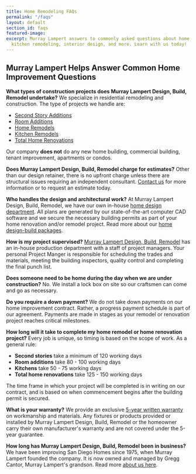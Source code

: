 ```yaml
---
title: Home Remodeling FAQs
permalink: "/faqs"
layout: default
section_id: faqs
featured-image: 
excerpt: Murray Lampert answers to commonly asked questions about home improvement,
  kitchen remodeling, interior design, and more. Learn with us today!
---
```


## Murray Lampert Helps Answer Common Home Improvement Questions

**What types of construction projects does Murray Lampert Design, Build, Remodel undertake?**
We specialize in residential remodeling and construction. The type of projects we handle are:
- [Second Story Additions](/san-diego-second-story-addition)
- [Room Additions](/san-diego-room-additions)
- [Home Remodels](/san-diego-remodel-services)
- [Kitchen Remodels](/san-diego-kitchen-remodeling)
- [Total Home Renovations](/major-renovations)

Our company **does not** do any new home building, commercial building, tenant improvement, apartments or condos.

**Does Murray Lampert Design, Build, Remodel charge for estimates?**
Other than our design retainer, there is no upfront charge unless there are structural issues requiring an independent consultant. [Contact us](#quick-contact) for more information or to request an estimate today.</a>

**Who handles the design and architectural work?**
At Murray Lampert Design, Build, Remodel, we have our own in-house [home design department](/san-diego-home-design-services). All plans are generated by our state-of-the-art computer CAD software and we secure the necessary building permits as part of your home renovation and/or remodel project. Read more about our [home design-build packages](/san-diego-design-build-contractors).

**How is my project supervised?**
[Murray Lampert Design, Build, Remodel](/) has an in-house production department with a staff of project managers. Your personal Project Manger is responsible for scheduling the trades and materials, meeting the building inspectors, quality control and completing the final punch list.

**Does someone need to be home during the day when we are under construction?**
No. We install a lock box on site so our craftsmen can come and go as necessary.

**Do you require a down payment?**
We do not take down payments on our home improvement contract. Rather, a progress payment schedule is part of our agreement. Payments are made in stages as your remodel or renovation project reaches critical milestones.

**How long will it take to complete my home remodel or home renovation project?**
Every job is unique, so timing is based on the scope of work. As a general rule:
- **Second stories** take a minimum of 120 working days
- **Room additions** take 80 - 100 working days
- **Kitchens** take 50 - 75 working days
- **Total home renovations** take 125 - 150 working days

The time frame in which your project will be completed is in writing on our contract, and is based on when commencement begins after the building permit is secured.

**What is your warranty?**
We provide an exclusive [5-year written warranty](/uploads/MLDBRWarranty.pdf) on workmanship and materials. Any fixtures or products provided or installed by Murray Lampert Design, Build, Remodel or the homeowner carry their own manufacturer's warranty and are not covered under the 5-year guarantee.

**How long has Murray Lampert Design, Build, Remodel been in business?**
We have been improving San Diego Homes since 1975, when Murray Lampert founded the company. It is now owned and managed by Gregg Cantor, Murray Lampert's grandson. Read more [about us here](/about-murray-lampert-design-build-remodel).

<div class='two spacing'></div>
